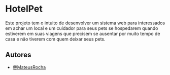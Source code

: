 # HotelPet

Este projeto tem o intuito de  desenvolver um sistema web para interessados em achar um local e  um cuidador para seus pets se hospedarem 
quando estiverem em suas viagens que precisem se ausentar por muito tempo de casa e não tiverem com quem deixar seus pets.



## Autores

- [@MateusRocha](https://github.com/mateusrochapereira)
